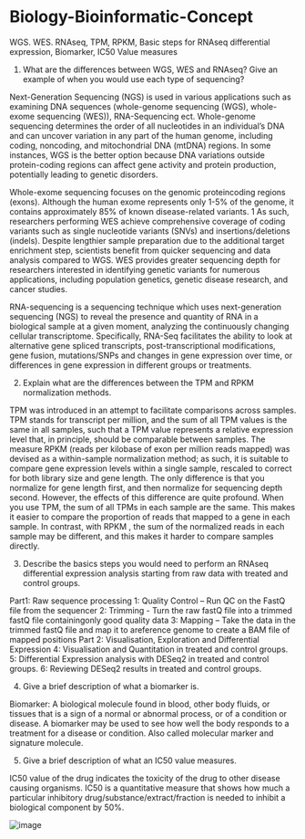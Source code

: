 # Biology-Bioinformatic-Concept
WGS. WES. RNAseq, TPM, RPKM, Basic steps for RNAseq differential expression, Biomarker, IC50 Value measures
1) What are the differences between WGS, WES and RNAseq? Give an example of when you would use each type of sequencing?

Next-Generation Sequencing (NGS) is used in various applications such as examining DNA sequences (whole-genome sequencing (WGS), whole-exome sequencing (WES)), RNA-Sequencing ect.
Whole-genome sequencing determines the order of all nucleotides in an individual’s DNA and can uncover variation in any part of the human genome, including coding, noncoding, and mitochondrial DNA (mtDNA) regions. 
In some instances, WGS is the better option because DNA variations outside protein-coding regions can affect gene activity and protein production, potentially leading to genetic disorders.

Whole-exome sequencing focuses on the genomic proteincoding regions (exons). 
Although the human exome represents only 1-5% of the genome, it contains approximately 85% of known disease-related variants.
1 As such, researchers performing WES achieve comprehensive coverage of coding variants such as single nucleotide variants (SNVs) and insertions/deletions (indels). 
Despite lengthier sample preparation due to the additional target enrichment step, scientists benefit from quicker sequencing and data analysis compared to WGS. 
WES provides greater sequencing depth for researchers interested in identifying genetic variants for numerous applications, including population genetics, genetic disease research, and cancer studies.

RNA-sequencing is a sequencing technique which uses next-generation sequencing (NGS) to reveal the presence and quantity of RNA in a biological sample at a given moment, 
analyzing the continuously changing cellular transcriptome. 
Specifically, RNA-Seq facilitates the ability to look at alternative gene spliced transcripts, post-transcriptional modifications, gene fusion, mutations/SNPs and changes in gene expression over time, 
or differences in gene expression in different groups or treatments.

2) Explain what are the differences between the TPM and RPKM normalization methods.

TPM was introduced in an attempt to facilitate comparisons across samples. TPM stands for transcript per million, and the sum of all TPM values is the same in all samples, such that a TPM value represents a relative expression level that, in principle, should be comparable between samples. The measure RPKM (reads per kilobase of exon per million reads mapped) was devised as a within-sample normalization method; as such, it is suitable to compare gene expression levels within a single sample, rescaled to correct for both library size and gene length. The only difference is that you normalize for gene length first, and then normalize for sequencing depth second. However, the effects of this difference are quite profound. When you use TPM, the sum of all TPMs in each sample are the same. This makes it easier to compare the proportion of reads that mapped to a gene in each sample. In contrast, with RPKM , the sum of the normalized reads in each sample may be different, and this makes it harder to compare samples directly.

3) Describe the basics steps you would need to perform an RNAseq differential expression analysis starting from raw data with treated and control groups.




Part1: Raw sequence processing 1: Quality Control – Run QC on the FastQ file from the sequencer 2: Trimming - Turn the raw fastQ file into a trimmed fastQ file containingonly good quality data 3: Mapping – Take the data in the trimmed fastQ file and map it to areference genome to create a BAM file of mapped positions Part 2: Visualisation, Exploration and Differential Expression 4: Visualisation and Quantitation in treated and control groups. 5: Differential Expression analysis with DESeq2 in treated and control groups. 6: Reviewing DESeq2 results in treated and control groups.

4) Give a brief description of what a biomarker is.

Biomarker: A biological molecule found in blood, other body fluids, or tissues that is a sign of a normal or abnormal process, or of a condition or disease. A biomarker may be used to see how well the body responds to a treatment for a disease or condition. Also called molecular marker and signature molecule.

5) Give a brief description of what an IC50 value measures.

IC50 value of the drug indicates the toxicity of the drug to other disease causing organisms. IC50 is a quantitative measure that shows how much a particular inhibitory drug/substance/extract/fraction is needed to inhibit a biological component by 50%.


![image](https://user-images.githubusercontent.com/55751454/140956931-6525f20c-a50b-4233-93f8-9fecf9fca7b5.png)
